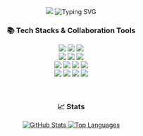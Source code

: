 <p align="center">
<img src="https://capsule-render.vercel.app/api?type=venom&height=250&color=auto&text=Hi,%20I'm%20So%20Jeong👋&desc=Frontend%20Developer%20Aspirant&descSize=30&descAlignY=65&fontSize=60&fontAlignY=40">
<img src="https://readme-typing-svg.demolab.com?font=Fira+Code&pause=1000&color=58A6FF&random=false&width=435&lines=A+student+majoring+in+SSWU-CSE.;(Convergence+Security+Engineering)" alt="Typing SVG" />
</p>
<h3 align="center">📚 Tech Stacks & Collaboration Tools</h3>
<p align="center">
<img src="https://img.shields.io/badge/HTML5-E34F26?style=for-the-badge&logo=html5&logoColor=white"/>
<img src="https://img.shields.io/badge/css3-1572B6?style=for-the-badge&logo=css3&logoColor=white">
<img src="https://img.shields.io/badge/JavaScript-F7DF1E?style=for-the-badge&logo=JavaScript&logoColor=white"/>
<br>
<img src="https://img.shields.io/badge/Typescript-3178C6?style=for-the-badge&logo=Typescript&logoColor=white"/>
<img src="https://img.shields.io/badge/React-20232A?style=for-the-badge&logo=react&logoColor=61DAFB"/>
<img src="https://img.shields.io/badge/styled components-DB7093?style=for-the-badge&logo=styled-components&logoColor=white"/>
<br>
  
<img src="https://img.shields.io/badge/Python-3776AB?style=for-the-badge&logo=Python&logoColor=white"/>
<img src="https://img.shields.io/badge/Firebase-FFCA28?style=for-the-badge&logo=firebase&logoColor=black"/>
<img src="https://img.shields.io/badge/Postman-FF6C37?style=for-the-badge&logo=Postman&logoColor=white"/>
<img src="https://img.shields.io/badge/Selenium-43B02A?style=for-the-badge&logo=Selenium&logoColor=white"/>
<br>
<img src="https://img.shields.io/badge/GIT-E44C30?style=for-the-badge&logo=git&logoColor=white"/>
<img src="https://img.shields.io/badge/GitHub-100000?style=for-the-badge&logo=github&logoColor=white"/>
<img src="https://img.shields.io/badge/Notion-000000?style=for-the-badge&logo=notion&logoColor=white"/>
<img src="https://img.shields.io/badge/Figma-F24E1E?style=for-the-badge&logo=figma&logoColor=white"/>
</p>

<br>
<h3 align="center">📈 Stats</h3>

<p align="center">
   <a href="https://github.com/thwjddlqslek">
     <!--GitHub 스택-->
    <img src="https://github-readme-stats.vercel.app/api?username=thwjddlqslek&show_icons=true&bg_color=00000000&layout=compact&theme=holi" alt="GitHub Stats">
  </a>

  <a href="https://github.com/thwjddlqslek">
    <!--GitHub 언어 사용빈도-->
    <img src="https://github-readme-stats.vercel.app/api/top-langs/?username=thwjddlqslek&layout=compact&theme=github_dark" alt="Top Languages">
  </a>
</p>
